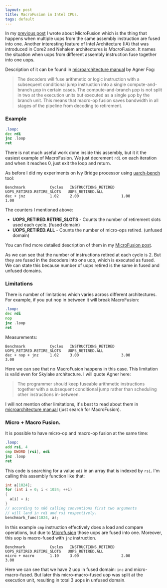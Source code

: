 ```yaml
---
layout: post
title: MacroFusion in Intel CPUs.
tags: default
---
```


In my [previous post](https://dendibakh.github.io/blog/2018/02/15/MicroFusion-in-Intel-CPUs) I wrote about MicroFusion which is the thing that happens when multiple uops from the same assembly instruction are fused into one. Another interesting feature of Intel Architecture (IA) that was introduced in Core2 and Nehalem architectures is *MacroFusion*. It names the situation when uops from different assembly instruction fuse together into one uops.

Description of it can be found in [microarchitecture manual](www.agner.org/optimize/microarchitecture.pdf) by Agner Fog:
> The decoders will fuse arithmetic or logic instruction with a subsequent conditional jump instruction into a single compute-and-branch µop in certain cases. The compute-and-branch µop is not split in two at the execution units but executed as a single µop by the branch unit. This means that macro-op fusion saves bandwidth in all stages of the pipeline from decoding to retirement.

### Example

```asm
.loop:
dec rdi
jnz .loop
ret
```
There is not much useful work done inside this assembly, but it it the easiest example of MacroFusion. We just decrement `rdi` on each iteration and when it reaches 0, just exit the loop and return.

As before I did my experiments on Ivy Bridge processor using [uarch-bench](https://github.com/travisdowns/uarch-bench) tool:
```
Benchmark           Cycles   INSTRUCTIONS_RETIRED   UOPS_RETIRED.RETIRE_SLOTS   UOPS_RETIRED.ALL
dec + jnz           1.02     2.00                   1.00                        1.00
```
The counters I mentioned above:
- **UOPS_RETIRED.RETIRE_SLOTS** - Counts the number of retirement slots used each cycle. (fused domain)
- **UOPS_RETIRED.ALL** - Counts the number of micro-ops retired. (unfused domain)

You can find more detailed description of them in my [MicroFusion post](https://dendibakh.github.io/blog/2018/02/15/MicroFusion-in-Intel-CPUs).

As we can see that the number of instructions retired at each cycle is 2. But they are fused in the decoders into one uop, which is executed as fused. We can state this because number of uops retired is the same in fused and unfused domains.

### Limitations

There is number of limitations which varies across different architectures. For example, if you put nop in between it will break MacroFusion:
```asm
.loop:
dec rdi
nop
jnz .loop
ret
```
Measurements:
```
Benchmark           Cycles   INSTRUCTIONS_RETIRED   UOPS_RETIRED.RETIRE_SLOTS   UOPS_RETIRED.ALL
dec + nop + jnz     1.02     3.00                   3.00                        3.00
```
Here we can see that no MacroFusion happens in this case. This limitation is valid even for Skylake architecture. I will quote Agner here:
> The programmer should keep fuseable arithmetic instructions together with a subsequent conditional jump rather than scheduling other instructions in-between.

I will not mention other limitations, it's best to read about them in [microarchitecture manual](www.agner.org/optimize/microarchitecture.pdf) (just search for MacroFusion).

### Micro + Macro Fusion.

It is possible to have micro-op and macro-op fusion at the same time:

```asm
.loop:
add rsi, 4
cmp DWORD [rsi], edi
jnz .loop
ret
```

This code is searching for a value `edi` in an array that is indexed by `rsi`. I'm calling this assembly function like that:
```cpp
int a[1024];
for (int i = 0; i < 1024; ++i)
{
  a[i] = i;
}
// according to x86 calling conventions first two arguments 
// will land in rdi and rsi respectively.
benchmark_func(1024, a);
```

In this example `cmp` instruction effectively does a load and compare operations, but due to [Microfusion](https://dendibakh.github.io/blog/2018/02/15/MicroFusion-in-Intel-CPUs) those uops are fused into one. Moreover, this uop is macro-fused with `jnz` instruction.

```
Benchmark           Cycles   INSTRUCTIONS_RETIRED   UOPS_RETIRED.RETIRE_SLOTS   UOPS_RETIRED.ALL
micro + macro       1.10     3.00                   2.00                        3.00
```

Here we can see that we have 2 uop in fused domain: `inc` and micro-macro-fused. But later this micro-macro-fused uop was split at the execution unit, resulting in total 3 uops in unfused domain.

